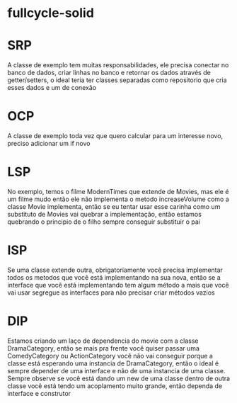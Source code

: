 # fullcycle-solid

# SRP
A classe de exemplo tem muitas responsabilidades, ele precisa conectar no banco de dados, criar linhas no banco e retornar os dados através de getter/setters, o ideal teria ter classes separadas como repositorio que cria esses dados e um de conexão

# OCP
A classe de exemplo toda vez que quero calcular para um interesse novo, preciso adicionar um if novo

# LSP
No exemplo, temos o filme ModernTimes que extende de Movies, mas ele é um filme mudo então ele não implementa o metodo increaseVolume como a classe Movie implementa, então se eu tentar usar esse carinha como um substituto de Movies vai quebrar a implementação, então estamos quebrando o principio de o filho sempre conseguir substituir o pai

# ISP
Se uma classe extende outra, obrigatoriamente você precisa implementar todos os metodos que você está implementando na sua nova, então se a interface que você está implementando tem algum método a mais que você vai usar segregue as interfaces para não precisar criar métodos vazios

# DIP
Estamos criando um laço de dependencia do movie com a classe DramaCategory, então se mais pra frente você quiser passar uma ComedyCategory ou ActionCategory você não vai conseguir porque a classe está esperando uma instancia de DramaCategory, então o ideal é sempre depender de uma interface e não de uma instancia de uma classe.
Sempre observe se você está dando um new de uma classe dentro de outra classe você está tendo um acoplamento muito grande, então dependa de interface e construtor